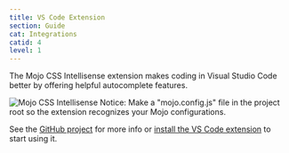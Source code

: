 ```yaml
---
title: VS Code Extension
section: Guide
cat: Integrations
catid: 4
level: 1
---
```


The Mojo CSS Intellisense extension makes coding in Visual Studio Code better by offering helpful autocomplete features.

 <img class="image" alt="Mojo CSS Intellisense" src="/img/docs/intellisense-p.png">

<alert-box type="warning">
    <span>
        <span class="text-c-orange">Notice:</span>
        Make a "mojo.config.js" file in the project root so the extension recognizes your Mojo configurations.
    </span>
</alert-box>

See the <a href="https://github.com/mojocss/mojo-intellisense" target="_blank">GitHub project</a> for more info or <a href="https://marketplace.visualstudio.com/items?itemName=mojocss.mojo-intellisense" target="_blank">install the VS Code extension</a> to start using it.
